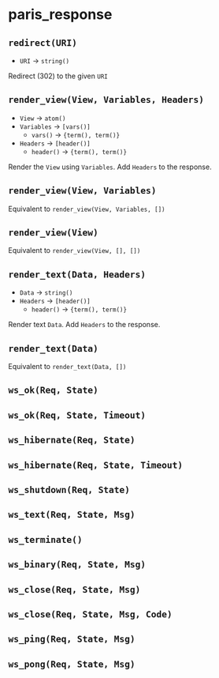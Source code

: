 # paris_response

## `redirect(URI)`

* `URI` -> `string()`

Redirect (302) to the given `URI`

## `render_view(View, Variables, Headers)`

* `View` -> `atom()`
* `Variables` -> `[vars()]`
  * `vars()` -> `{term(), term()}`
* `Headers` -> `[header()]`
  * `header()` -> `{term(), term()}`

Render the `View` using `Variables`. Add `Headers` to the response.

## `render_view(View, Variables)`

Equivalent to `render_view(View, Variables, [])`

## `render_view(View)`

Equivalent to `render_view(View, [], [])`

## `render_text(Data, Headers)`

* `Data` -> `string()`
* `Headers` -> `[header()]`
  * `header()` -> `{term(), term()}`

Render text `Data`. Add `Headers` to the response.

## `render_text(Data)`

Equivalent to `render_text(Data, [])`

## `ws_ok(Req, State)`
## `ws_ok(Req, State, Timeout)`
## `ws_hibernate(Req, State)`
## `ws_hibernate(Req, State, Timeout)`
## `ws_shutdown(Req, State)`
## `ws_text(Req, State, Msg)`
## `ws_terminate()`
## `ws_binary(Req, State, Msg)`
## `ws_close(Req, State, Msg)`
## `ws_close(Req, State, Msg, Code)`
## `ws_ping(Req, State, Msg)`
## `ws_pong(Req, State, Msg)`
